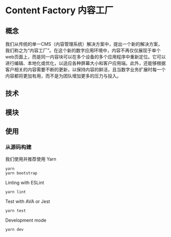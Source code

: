 # Content Factory 内容工厂

## 概念
我们从传统的单一CMS（内容管理系统）解决方案中，提出一个新的解决方案，我们称之为“内容工厂”。在这个新的数字应用环境中，内容不再仅仅展现于单个web页面上，而是同一内容块可以在多个设备的多个应用程序中重新定位。它可以进行编辑、本地化或优化，以适应各种屏幕大小和客户应用端。此外，还能够根据客户相关的内容需要不断的更新，以保持内容的鲜活，且当数字业务扩展时每一个内容都将更加有用，而不是为团队增加更多的压力与投入。

## 技术

## 模块

## 使用

### 从源码构建

我们使用并推荐使用 Yarn

```shell
yarn
yarn bootstrap
```

Linting with ESLint

```shell
yarn lint
```

Test with AVA or Jest

```shell
yarn test
```

Development mode

```shell
yarn dev
```